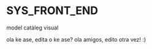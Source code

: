 SYS_FRONT_END
=============

model catàleg visual

ola ke ase, edita o ke ase?
ola amigos, edito otra vez! :)
